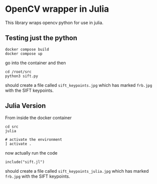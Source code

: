 # OpenCV wrapper in Julia

This library wraps opencv python for use in julia. 

## Testing just the python
```
docker compose build
docker compose up
```
go into the container and then
```
cd /root/src
python3 sift.py
```
should create a file called `sift_keypoints.jpg` which has marked `frb.jpg` with the SIFT keypoints. 


## Julia Version

From inside the docker container
```
cd src
julia

# activate the environment
] activate .
```
now actually run the code
```
include("sift.jl")
```
should create a file called `sift_keypoints_julia.jpg` which has marked `frb.jpg` with the SIFT keypoints. 

